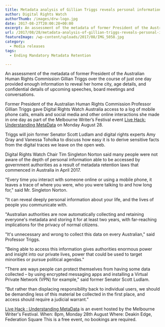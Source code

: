 ```yaml
---
title: Metadata analysis of Gillian Triggs reveals personal information open to unwarranted government surveillance
author: Digital Rights Watch
authorThumb: /images/drw-logo.jpg
date: 2017-08-27T20:00:28+00:00
excerpt: An assessment of the metadata of former President of the Australian Human Rights Commission Gillian Triggs over the course of just one day provided enough information to reveal her home city, age details, and confidential details of upcoming speeches, board meetings and conversations.
url: /2017/08/28/metadata-analysis-of-gillian-triggs-reveals-personal-information-open-to-unwarranted-government-surveillance/
featureImage: /wp-content/uploads/2017/08/IMG_5058.jpg
category:
  - Media releases
tags:
  - Ending Mandatory Metadata Retention

---
```

An assessment of the metadata of former President of the Australian Human Rights Commission Gillian Triggs over the course of just one day provided enough information to reveal her home city, age details, and confidential details of upcoming speeches, board meetings and conversations.

Former President of the Australian Human Rights Commission Professor Gillian Triggs gave Digital Rights Watch Australia access to a log of mobile phone calls, emails and social media and other online interactions she made in one day as part of the Melbourne Writer&#8217;s Festival event [Live Hack: Understanding MetaData][1] on Monday August 28.

Triggs will join former Senator Scott Ludlam and digital rights experts Amy Gray and Vanessa Toholka to discuss how easy it is to derive sensitive facts from the digital traces we leave on the open web.

Digital Rights Watch Chair Tim Singleton Norton said many people were not aware of the depth of personal information able to be accessed by government authorities as a result of metadata retention laws that commenced in Australia in April 2017.

"Every time you interact with someone online or using a mobile phone, it leaves a trace of where you were, who you were talking to and how long for," said Mr. Singleton Norton.

"It can reveal deeply personal information about your life, and the lives of people you communicate with.

"Australian authorities are now automatically collecting and retaining everyone's metadata and storing it for at least two years, with far-reaching implications for the privacy of normal citizens.

"It's unnecessary and wrong to collect this data on every Australian," said Professor Triggs.

"Being able to access this information gives authorities enormous power and insight into our private lives, power that could be used to target minorities or pursue political agendas."

"There are ways people can protect themselves from having some data collected – by using encrypted messaging apps and installing a Virtual Private Network (VPN) for example," said former Senator Scott Ludlam.

&#8220;But rather than displacing responsibility back to individual users, we should be demanding less of this material be collected in the first place, and access should require a judicial warrant.&#8221;

[Live Hack : Understanding MetaData][1] is an event hosted by the Melbourne Writer's Festival.
When: 8pm, Monday 28th August
Where: Deakin Edge, Federation Square
This is a free event, no bookings are required.

 [1]: http://mwf.com.au/session/live-hack-understanding-metadata-2/
